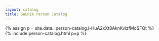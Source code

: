 ```yaml
---
layout: catalog
title: SWERIK Person Catalog
---
```

{% assign p = site.data._person-catalog.i-HuA2xXt8AknKvizfMoSFQt %}
{% include person-catalog.html p=p %}

